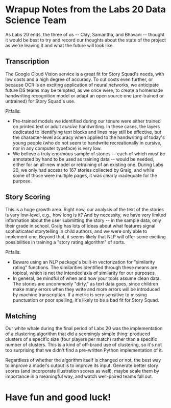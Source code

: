 # Wrapup Notes from the Labs 20 Data Science Team

As Labs 20 ends, the three of us -- Clay, Samantha, and Bhavani -- thought it would be best to try and record our thoughts about the state of the project as we're leaving it and what the future will look like. 

## Transcription

The Google Cloud Vision service is a great fit for Story Squad's needs, with low costs and a high degree of accuracy. To cut costs even further, or because OCR is an exciting application of neural networks, we anticipate future DS teams may be tempted, as we once were, to create a homemade handwriting recognition model or adapt an open source one (pre-trained or untrained) for Story Squad's use.

Pitfalls:
- Pre-trained models we identified during our tenure were either trained on printed text or adult _cursive_ handwriting. In these cases, the layers dedicated to identifying text blocks and lines may still be effective, but the character-level accuracy when applied to the handwriting of today's young people (who do not seem to handwrite recreationally in cursive, nor in any computer typeface) is very low.
- We believe a truly enormous sample of stories -- each of which must be annotated by hand to be used as training data -- would be needed, either for an all-new model or retraining of an existing one. During Labs 20, we only had access to 167 stories collected by Graig, and while some of those were multiple pages, it was clearly inadequate for the purpose.

## Story Scoring

This is a huge growth area. Right now, our analysis of the text of the stories is very low-level, e.g., how long is it? And by necessity, we have very limited information about the user submitting the story -- in the sample data, only their grade in school. Graig has lots of ideas about what features signal sophisticated storytelling in child authors, and we were only able to implement one. Beyond that, it seems likely that NLP will offer some exciting possibilities in training a "story rating algorithm" of sorts.

Pitfalls:
- Beware using an NLP package's built-in vectorization for "similarity rating" functions. The similarities identified through these means are topical, which is not the intended axis of similarity for our purposes.
- In general, be mindful of when and how your tools assume clean data. The stories are uncommonly "dirty," as text data goes, since children make many errors when they write and more errors will be introduced by machine transcription. If a metric is very sensitive to missing punctuation or poor spelling, it's likely to be a bad fit for Story Squad.

## Matching

Our white whale during the final period of Labs 20 was the implementation of a clustering algorithm that did a seemingly simple thing: produced clusters of a specific size (four players per match) rather than a specific number of clusters. This is a kind of off-brand use of clustering, so it's not too surprising that we didn't find a pre-written Python implementation of it. 

Regardless of whether the algorithm itself is changed or not, the best way to improve a model's output is to improve its input. Generate better story scores (and incorporate illustration scores as well), maybe scale them by importance in a meaningful way, and watch well-paired teams fall out.

# Have fun and good luck!